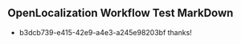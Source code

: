 ## OpenLocalization Workflow Test MarkDown
* b3dcb739-e415-42e9-a4e3-a245e98203bf thanks!

<!--HONumber=Aug16_HO2-->


